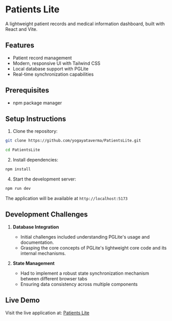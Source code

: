 # Patients Lite

A lightweight patient records and medical information dashboard, built with React and Vite.

## Features

- Patient record management
- Modern, responsive UI with Tailwind CSS
- Local database support with PGLite
- Real-time synchronization capabilities

## Prerequisites
- npm package manager

## Setup Instructions

1. Clone the repository:
```bash
git clone https://github.com/yogayataverma/PatientsLite.git

cd PatientsLite
```

2. Install dependencies:
```bash
npm install
```

4. Start the development server:
```bash
npm run dev
```

The application will be available at `http://localhost:5173`

## Development Challenges

1. **Database Integration**
   - Initial challenges included understanding PGLite's usage and documentation.
   - Grasping the core concepts of PGLite's lightweight core code and its internal mechanisms.

2. **State Management**
   - Had to implement a robust state synchronization mechanism between different browser tabs
   - Ensuring data consistency across multiple components

## Live Demo

Visit the live application at: [Patients Lite](https://patientslite.netlify.app/)
